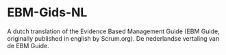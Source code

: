 # EBM-Gids-NL
A dutch translation of the Evidence Based Management Guide (EBM Guide, originally published in english by Scrum.org). De nederlandse vertaling van de EBM Guide.
